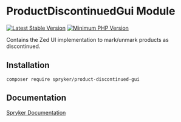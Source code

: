 # ProductDiscontinuedGui Module
[![Latest Stable Version](https://poser.pugx.org/spryker/product-discontinued-gui/v/stable.svg)](https://packagist.org/packages/spryker/product-discontinued-gui)
[![Minimum PHP Version](https://img.shields.io/badge/php-%3E%3D%208.1-8892BF.svg)](https://php.net/)

Contains the Zed UI implementation to mark/unmark products as discontinued.

## Installation

```
composer require spryker/product-discontinued-gui
```

## Documentation

[Spryker Documentation](https://docs.spryker.com)
